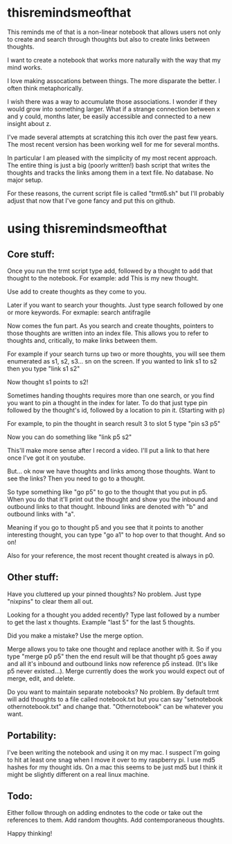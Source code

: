 thisremindsmeofthat
===================

This reminds me of that is a non-linear notebook that allows users not only to create and search through thoughts but also to create links between thoughts. 

I want to create a notebook that works more naturally with the way that my mind works. 

I love making assocations between things.  The more disparate the better.  I often think metaphorically. 

I wish there was a way to accumulate those associations.  I wonder if they would grow into something larger.  What if a strange connection between x and y could, months later, be easily accessible and connected to a new insight about z. 

I've made several attempts at scratching this itch over the past few years. The most recent version has been working well for me for several months. 

In particular I am pleased with the simplicity of my most recent approach. The entire thing is just a big (poorly written!) bash script that writes the thoughts and tracks the links among them in a text file. No database. No major setup. 

For these reasons, the current script file is called "trmt6.sh" but I'll probably adjust that now that I've gone fancy and put this on github.


using thisremindsmeofthat
=========================

Core stuff:
-----------

Once you run the trmt script type add, followed by a thought to add that thought to the notebook. 
For example:  add This is my new thought. 

Use add to create thoughts as they come to you. 

Later if you want to search your thoughts. Just type search followed by one or more keywords.
For exmaple:  search antifragile

Now comes the fun part. As you search and create thoughts, pointers to those thoughts are written into an index file. This allows you to refer to thoughts and, critically, to make links between them. 

For example if your search turns up two or more thoughts, you will see them enumerated as s1, s2, s3... sn on the screen. If you wanted to link s1 to s2 then you type "link s1 s2"

Now thought s1 points to s2!

Sometimes handing thoughts requires more than one search, or you find you want to pin a thought in the index for later. To do that just type pin followed by the thought's id, followed by a location to pin it. (Starting with p)

For example, to pin the thought in search result 3 to slot 5 type "pin s3 p5"

Now you can do something like "link p5 s2" 

This'll make more sense after I record a video. I'll put a link to that here once I've got it on youtube.

But... ok now we have thoughts and links among those thoughts. Want to see the links? Then you need to go to a thought. 

So type something like "go p5" to go to the thought that you put in p5. When you do that it'll print out the thought and show you the inbound and outbound links to that thought. Inbound links are denoted with "b" and outbound links with "a". 

Meaning if you go to thought p5 and you see that it points to another interesting thought, you can type "go a1" to hop over to that thought. And so on!

Also for your reference, the most recent thought created is always in p0.

Other stuff:
------------

Have you cluttered up your pinned thoughts? No problem. Just type "nixpins" to clear them all out.

Looking for a thought you added recently? Type last followed by a number to get the last x thoughts. Example "last 5" for the last 5 thoughts.

Did you make a mistake? Use the merge option.

Merge allows you to take one thought and replace another with it. So if you type "merge p0 p5" then the end result will be that thought p5 goes away and all it's inbound and outbound links now reference p5 instead. (It's like p5 never existed...). Merge currently does the work you would expect out of merge, edit, and delete.

Do you want to maintain separate notebooks? No problem. By default trmt will add thoughts to a file called notebook.txt but you can say "setnotebook othernotebook.txt" and change that. "Othernotebook" can be whatever you want.

Portability:
------------
I've been writing the notebook and using it on my mac. I suspect I'm going to hit at least one snag when I move it over to my raspberry pi. I use md5 hashes for my thought ids. On a mac this seems to be just md5 but I think it might be slightly different on a real linux machine. 

Todo:
-----
Either follow through on adding endnotes to the code or take out the references to them.
Add random thoughts.
Add contemporaneous thoughts. 

Happy thinking!